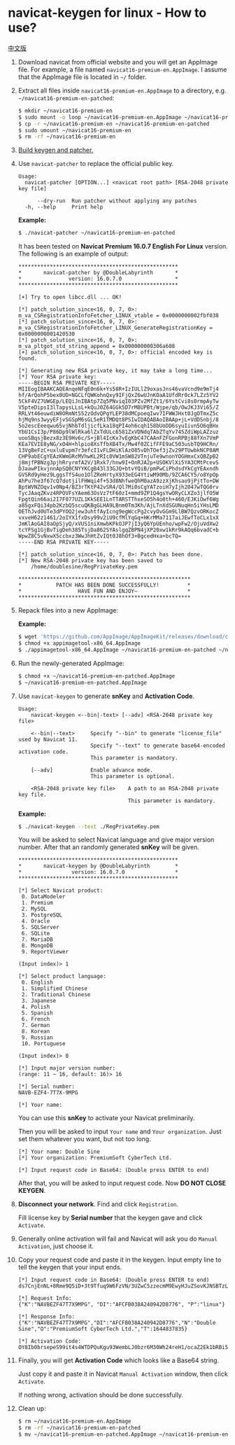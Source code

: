 # navicat-keygen for linux - How to use?

[中文版](how-to-use.zh-CN.md)

1. Download navicat from official website and you will get an AppImage file. For example, a file named `navicat16-premium-en.AppImage`. I assume that the AppImage file is located in `~/` folder.

2. Extract all files inside `navicat16-premium-en.AppImage` to a directory, e.g. `~/navicat16-premium-en-patched`:

   ```bash
   $ mkdir ~/navicat16-premium-en
   $ sudo mount -o loop ~/navicat16-premium-en.AppImage ~/navicat16-premium-en
   $ cp -r ~/navicat16-premium-en ~/navicat16-premium-en-patched
   $ sudo umount ~/navicat16-premium-en
   $ rm -rf ~/navicat16-premium-en
   ```

3. [Build keygen and patcher.](how-to-build.md)

4. Use `navicat-patcher` to replace the official public key.

   ```
   Usage:
     navicat-patcher [OPTION...] <navicat root path> [RSA-2048 private key file]

         --dry-run  Run patcher without applying any patches
     -h, --help     Print help
   ```

   **Example:**

   ```bash
   $ ./navicat-patcher ~/navicat16-premium-en-patched
   ```

   It has been tested on **Navicat Premium 16.0.7 English For Linux** version. The following is an example of output:

   ```
   ***************************************************
   *       navicat-patcher by @DoubleLabyrinth       *
   *               version: 16.0.7.0                 *
   ***************************************************

   [+] Try to open libcc.dll ... OK!

   [*] patch_solution_since<16, 0, 7, 0>: m_va_CSRegistrationInfoFetcher_LINUX_vtable = 0x0000000002fbf038
   [*] patch_solution_since<16, 0, 7, 0>: m_va_CSRegistrationInfoFetcher_LINUX_GenerateRegistrationKey = 0x0000000001420530
   [*] patch_solution_since<16, 0, 7, 0>: m_va_pltgot_std_string_append = 0x000000000306a608
   [+] patch_solution_since<16, 0, 7, 0>: official encoded key is found.

   [*] Generating new RSA private key, it may take a long time...
   [*] Your RSA private key:
   -----BEGIN RSA PRIVATE KEY-----
   MIIEogIBAAKCAQEAnqeNFqE0n6k+Ys58R+IzIULlZ9oxasJns46vaVcnd9e9mTj4
   hf/ArQohP5bex0UD+NGCLfQWKohnQxy9IFjQxZ6wUJnKOaA1UfdRr0ck7LZz5YV2
   5CkF4VZ7UWGEp/LEQiJnIBAtp7Zq5PNviqI03PZv2MfZt1/6YstCvi8s0rmpAyTw
   V5pteDipsI3lTapysLLsL+kQuJ0Z64GGk5D7rM8UPBt/Wjpe/qb/OwJKJ3Vi65/Z
   RRLVt46euwdiW8ORmNt552zOdvQPgYLEP38dMCpoeqIwv7IFWWJHxt0JgOTmxZ5c
   hjMq9ns3wyyEFjvSGSpM6sGL5eR1TMDQt8PSIwIDAQABAoIBAAp+jL+VdDSnbj/8
   5o2escEeeqwu65vjNhbTdljicfLka18qPI4oh6cqh158bUoDD6syuIivn5O6qBHx
   YbU1CsI3p/P86Dp9lWlRka6lZxTdULc6581ZxVDNdqTAbZTqYv745ZdiWpLAZzuz
   uooSBqsjBezx8z3E9Hv6c/S+jBl4IcKx7vEgKbC47CAAnFZFGonRPBj88fXn7VmP
   KEa7EVIE8yNG/xO4H+hlpio8XsTfbXB4Tx/Mw4f0ZCifFFE9aC503usbTQ9HCRn/
   13VgBeFzC+uxluEvpm7r3efcI1vFLDHiKlAzO85vDhTOef3jZv29PTUwbkNCP8AM
   CHP9abECgYEAzKWmGRcMVhwKL2RIc0VW1mSW82VTnjuTe9wnonYOGHmxCxQBZpB2
   j8mjfPBNzg3pjhRryrmfA2V/1Rxk7/hnw9I+OnRJA2p+USOKVlXi5YA3CMtPcevS
   DJaawPIkvjnnApSQ0CNYYKCgB43l33GJQ+btvYQiB/pmPwCiPhdsdYkCgYEAxndh
   GVSRd9yHez9LggsTfS4uo1OlZReHrtyX933eEG4YtiwM90Mb/9ZCA6CY5/o8YpOp
   AhPu7he3f67cQ7dotjilFHWqi4f+53d8NhfweQhM0azA9zzXjKhsao9jPjtTo+DW
   BptWVNZOqv1v0Np4/BZ3rTKtP42vSR4/Ql7Mi0sCgYATzoiH7yIjh2047wTQG0rv
   TycJAaqZKvz4RPOVFsYAem63OsVz7tF60zI+mmd9ZP1Q4gsYwORyCLXZo3jlfO5W
   FpgtQin66ai2I7F077UZL1KkSEE1LnTTARSTThxeSO5h4o0th+460/EJKiOwf6Wg
   a85gxFQi34pb2KzbQ5scuQKBgGLHA9LBnm0Tm3Kh/AjLTnXdSGUNuqHn5iYHsLMD
   OEThJvd0UTe3dPYOQ2jew3uhtfAyIcng9egWccPg2cvyOvGGm9LlBW7QzvORKocZ
   vxveH62z1461/2oIYX1fxDsy99v2iU9cfMlYqGq+HKrMMa7117aiJEwfToCLx1xX
   JmKlAoGAI8aOpSjyQ/xVUS1niXmwbKPkOJP7jI3yQ6YpUEnho/wpFw2/OjuVdXw2
   tcYFSg1GjBvTigDeh385TsjDa862SYAslgqZBPN4jXP20xw1kRr9kAQq6bvadC+b
   WpwZ8C5vNxwX5ccbxz3WwJhHtZvIQt0J8hOf3+BgcedHxa+bcTQ=
   -----END RSA PRIVATE KEY-----

   [*] patch_solution_since<16, 0, 7, 0>: Patch has been done.
   [*] New RSA-2048 private key has been saved to
       /home/doublesine/RegPrivateKey.pem

   *******************************************************
   *           PATCH HAS BEEN DONE SUCCESSFULLY!         *
   *                  HAVE FUN AND ENJOY~                *
   *******************************************************
   ```

5. Repack files into a new AppImage:

   **Example:**

   ```bash
   $ wget 'https://github.com/AppImage/AppImageKit/releases/download/continuous/appimagetool-x86_64.AppImage'
   $ chmod +x appimagetool-x86_64.AppImage
   $ ./appimagetool-x86_64.AppImage ~/navicat16-premium-en-patched ~/navicat16-premium-en-patched.AppImage
   ```

6. Run the newly-generated AppImage:

   ```bash
   $ chmod +x ~/navicat16-premium-en-patched.AppImage
   $ ~/navicat16-premium-en-patched.AppImage
   ```

7. Use `navicat-keygen` to generate **snKey** and **Activation Code**.

   ```
   Usage:
       navicat-keygen <--bin|-text> [--adv] <RSA-2048 private key file>

       <--bin|--text>     Specify "--bin" to generate "license_file" used by Navicat 11.
                          Specify "--text" to generate base64-encoded activation code.
                          This parameter is mandatory.

       [--adv]            Enable advance mode.
                          This parameter is optional.

       <RSA-2048 private key file>    A path to an RSA-2048 private key file.
                                      This parameter is mandatory.
   ```

   **Example:**

   ```bash
   $ ./navicat-keygen --text ./RegPrivateKey.pem
   ```

   You will be asked to select Navicat language and give major version number. After that an randomly generated **snKey** will be given.

   ```
   ***************************************************
   *       navicat-keygen by @DoubleLabyrinth        *
   *                version: 16.0.7.0                *
   ***************************************************

   [*] Select Navicat product:
    0. DataModeler
    1. Premium
    2. MySQL
    3. PostgreSQL
    4. Oracle
    5. SQLServer
    6. SQLite
    7. MariaDB
    8. MongoDB
    9. ReportViewer

   (Input index)> 1

   [*] Select product language:
    0. English
    1. Simplified Chinese
    2. Traditional Chinese
    3. Japanese
    4. Polish
    5. Spanish
    6. French
    7. German
    8. Korean
    9. Russian
    10. Portuguese

   (Input index)> 0

   [*] Input major version number:
   (range: 11 ~ 16, default: 16)> 16

   [*] Serial number:
   NAVB-EZF4-7T7X-9MPG

   [*] Your name:
   ```

   You can use this **snKey** to activate your Navicat preliminarily.

   Then you will be asked to input `Your name` and `Your organization`. Just set them whatever you want, but not too long.

   ```
   [*] Your name: Double Sine
   [*] Your organization: PremiumSoft CyberTech Ltd.

   [*] Input request code in Base64: (Double press ENTER to end)
   ```

   After that, you will be asked to input request code. Now **DO NOT CLOSE KEYGEN**.

8. **Disconnect your network**. Find and click `Registration`.

   Fill license key by **Serial number** that the keygen gave and click `Activate`.

9. Generally online activation will fail and Navicat will ask you do `Manual Activation`, just choose it.

10. Copy your request code and paste it in the keygen. Input empty line to tell the keygen that your input ends.

    ```
    [*] Input request code in Base64: (Double press ENTER to end)
    ds7CnjEnNL+8Rme9Q5iD+3t9Tfuq9W6FzVN/3UZwC5zzecmM9EwyHJuZSovKJNSBTzL6AiGyxliTuKPWmLqAdwiKGLuD+mSaZ0syk0jTakVbXmbAk9maFkTz8SK5jMwnQVM/WBZcI0z2Jg1GnOCZVClu/Lo3/WF+XncS+alc2gshG9dUaI44Cqfvp/u1/EYso5fX/bjeBXaFW1/zj+uuRjVv5l0gt7JsTh9byGVxSDTO4zI64Iz9+58QYCbI9zKM+3G9Gou0UlNKjDYw4gN5+4dpiWAjitVTcL3oQzvflgAXjGlT/P6MA+8Xb5PEPJrEdxsErJObxBhO4cTH52wKoQ==

    [*] Request Info:
    {"K":"NAVBEZF47T7X9MPG", "DI":"AFCFB038A240942D8776", "P":"linux"}

    [*] Response Info:
    {"K":"NAVBEZF47T7X9MPG","DI":"AFCFB038A240942D8776","N":"Double Sine","O":"PremiumSoft CyberTech Ltd.","T":1644837835}

    [*] Activation Code:
    OY8Ib0brsepeS99it4s4WTDPQuKgu93WembLJ0bzr6M30Wh24reH1/ocaZ2Ek1bRBi5lqu2xBv/MpAcFUlstJANtavArkFnXYv0ZZiF3VF70De5GMe/VjkreNhjCGtTZcQKr8fabBTPjJuN0P+Hi1xWwMs9zJMuH+MJTmCQpbM4gu86YrFK/EDcdHtA4ZFgUI0SgYW8lwFausLFHp7C4uIQNbjtv4KP3XolDUrAx4lqg6bklgZ9C8ZjUpg28VVR9Ym37b1Fup7Y7C8OjmmMiAp8N5z8m6cA/EjcSLfLOMGf8jsAK0GHz5/AGUqAXWifv9h9cxPA35UgytqI9F2IH/Q==
    ```

11. Finally, you will get **Activation Code** which looks like a Base64 string.

    Just copy it and paste it in Navicat `Manual Activation` window, then click `Activate`.

    If nothing wrong, activation should be done successfully.

12. Clean up:

    ```bash
    $ rm ~/navicat16-premium-en.AppImage
    $ rm -rf ~/navicat16-premium-en-patched
    $ mv ~/navicat16-premium-en-patched.AppImage ~/navicat16-premium-en.AppImage
    ```
